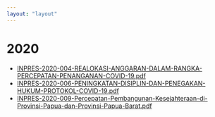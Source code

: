 ```yaml
---
layout: "layout"
---
```

# 2020
* [INPRES-2020-004-REALOKASI-ANGGARAN-DALAM-RANGKA-PERCEPATAN-PENANGANAN-COVID-19.pdf](INPRES-2020-004-REALOKASI-ANGGARAN-DALAM-RANGKA-PERCEPATAN-PENANGANAN-COVID-19.pdf)
* [INPRES-2020-006-PENINGKATAN-DISIPLIN-DAN-PENEGAKAN-HUKUM-PROTOKOL-COVID-19.pdf](INPRES-2020-006-PENINGKATAN-DISIPLIN-DAN-PENEGAKAN-HUKUM-PROTOKOL-COVID-19.pdf)
* [INPRES-2020-009-Percepatan-Pembangunan-Kesejahteraan-di-Provinsi-Papua-dan-Provinsi-Papua-Barat.pdf](INPRES-2020-009-Percepatan-Pembangunan-Kesejahteraan-di-Provinsi-Papua-dan-Provinsi-Papua-Barat.pdf)
